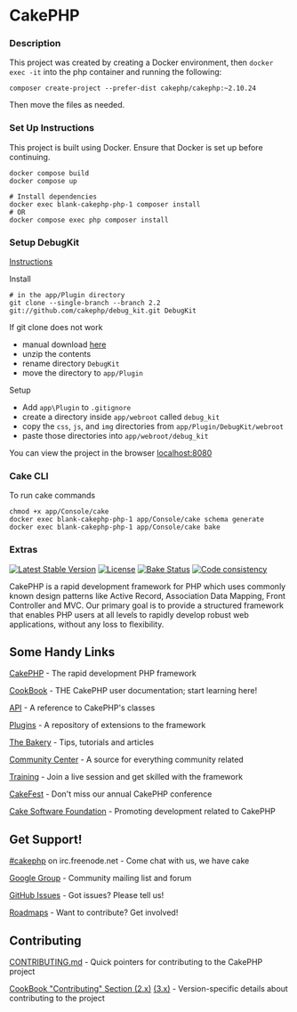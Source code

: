 # CakePHP

### Description

This project was created by creating a Docker environment, then `docker exec -it` into the php container and running the following:

```shell
composer create-project --prefer-dist cakephp/cakephp:~2.10.24
```

Then move the files as needed.

### Set Up Instructions

This project is built using Docker. Ensure that Docker is set up before continuing. 

```shell
docker compose build
docker compose up

# Install dependencies
docker exec blank-cakephp-php-1 composer install
# OR
docker compose exec php composer install
```

### Setup DebugKit

[Instructions](https://github.com/cakephp/debug_kit/tree/2.2?tab=readme-ov-file)

Install

```shell
# in the app/Plugin directory
git clone --single-branch --branch 2.2 git://github.com/cakephp/debug_kit.git DebugKit
```

If git clone does not work

- manual download [here](https://github.com/cakephp/debug_kit/zipball/2.2)
- unzip the contents
- rename directory `DebugKit`
- move the directory to `app/Plugin`

Setup

- Add `app\Plugin` to `.gitignore`
- create a directory inside `app/webroot` called `debug_kit`
- copy the `css`, `js`, and `img` directories from `app/Plugin/DebugKit/webroot`
- paste those directories into `app/webroot/debug_kit`

You can view the project in the browser [localhost:8080](http://localhost:8080/)

### Cake CLI

To run cake commands

```shell
chmod +x app/Console/cake
docker exec blank-cakephp-php-1 app/Console/cake schema generate
docker exec blank-cakephp-php-1 app/Console/cake bake
```

### Extras

[![Latest Stable Version](https://poser.pugx.org/cakephp/cakephp/v/stable.svg)](https://packagist.org/packages/cakephp/cakephp)
[![License](https://poser.pugx.org/cakephp/cakephp/license.svg)](https://packagist.org/packages/cakephp/cakephp)
[![Bake Status](https://secure.travis-ci.org/cakephp/cakephp.png?branch=master)](https://travis-ci.org/cakephp/cakephp)
[![Code consistency](https://squizlabs.github.io/PHP_CodeSniffer/analysis/cakephp/cakephp/grade.svg)](https://squizlabs.github.io/PHP_CodeSniffer/analysis/cakephp/cakephp/)

CakePHP is a rapid development framework for PHP which uses commonly known design patterns like Active Record, Association Data Mapping, Front Controller and MVC.
Our primary goal is to provide a structured framework that enables PHP users at all levels to rapidly develop robust web applications, without any loss to flexibility.


## Some Handy Links

[CakePHP](https://cakephp.org) - The rapid development PHP framework

[CookBook](https://book.cakephp.org) - THE CakePHP user documentation; start learning here!

[API](https://api.cakephp.org) - A reference to CakePHP's classes

[Plugins](https://plugins.cakephp.org) - A repository of extensions to the framework

[The Bakery](https://bakery.cakephp.org) - Tips, tutorials and articles

[Community Center](https://community.cakephp.org) - A source for everything community related

[Training](https://training.cakephp.org) - Join a live session and get skilled with the framework

[CakeFest](https://cakefest.org) - Don't miss our annual CakePHP conference

[Cake Software Foundation](https://cakefoundation.org) - Promoting development related to CakePHP


## Get Support!

[#cakephp](https://webchat.freenode.net/?channels=#cakephp) on irc.freenode.net - Come chat with us, we have cake

[Google Group](https://groups.google.com/group/cake-php) - Community mailing list and forum

[GitHub Issues](https://github.com/cakephp/cakephp/issues) - Got issues? Please tell us!

[Roadmaps](https://github.com/cakephp/cakephp/wiki#roadmaps) - Want to contribute? Get involved!


## Contributing

[CONTRIBUTING.md](CONTRIBUTING.md) - Quick pointers for contributing to the CakePHP project

[CookBook "Contributing" Section (2.x)](https://book.cakephp.org/2.0/en/contributing.html) [(3.x)](https://book.cakephp.org/3.0/en/contributing.html) - Version-specific details about contributing to the project
